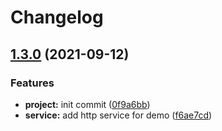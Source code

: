 # Changelog

## [1.3.0](https://www.github.com/NeoHsu/project-ci/compare/v1.2.0...v1.3.0) (2021-09-12)


### Features

* **project:** init commit ([0f9a6bb](https://www.github.com/NeoHsu/project-ci/commit/0f9a6bb3ee933ee3ba4a96a3215d311f3307ff97))
* **service:** add http service for demo ([f6ae7cd](https://www.github.com/NeoHsu/project-ci/commit/f6ae7cd5453de4c4b38f5bdbbf3ccc90d69dfeb4))
